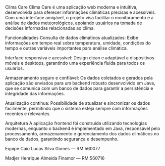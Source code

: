 Clima Care
Clima Care é uma aplicação web moderna e intuitiva, desenvolvida para oferecer informações climáticas precisas e acessíveis. Com uma interface amigável, o projeto visa facilitar o monitoramento e a análise de dados meteorológicos, apoiando usuários na tomada de decisões informadas relacionadas ao clima.

Funcionalidades
Consulta de dados climáticos atualizados: Exibe informações em tempo real sobre temperatura, umidade, condições do tempo e outras variáveis importantes para análise climática.

Interface responsiva e acessível: Design clean e adaptável a dispositivos móveis e desktops, garantindo uma experiência fluida para todos os usuários.

Armazenamento seguro e confiável: Os dados coletados e gerados pela aplicação são enviados para um backend robusto desenvolvido em Java, que se comunica com um banco de dados para garantir a persistência e integridade das informações.

Atualização contínua: Possibilidade de atualizar e sincronizar os dados facilmente, permitindo que o sistema esteja sempre com informações recentes e relevantes.

Arquitetura
A aplicação frontend foi construída utilizando tecnologias modernas, enquanto o backend é implementado em Java, responsável pelo processamento, armazenamento e gerenciamento dos dados climáticos no banco de dados, garantindo segurança e desempenho.

Equipe
Caio Lucas Silva Gomes — RM 560077

Madjer Henrique Almeida Finamor — RM 560716
